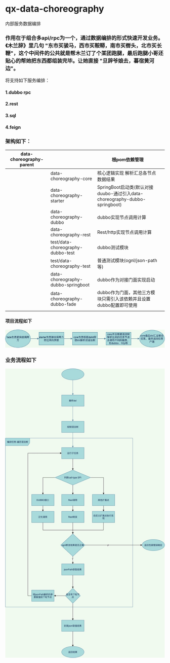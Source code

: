 # qx-data-choreography

内部服务数据编排


### 作用在于组合多api/rpc为一个，通过数据编排的形式快速开发业务。《木兰辞》里几句 "东市买骏马，西市买鞍鞯，南市买辔头，北市买长鞭"，这个中间件的公共就是帮木兰订了个某团跑腿，最后跑腿小哥还贴心的帮她把东西都组装完毕。让她直接 "旦辞爷娘去，暮宿黄河边"。

将支持如下服务编排：

#### 1.dubbo rpc

#### 2.rest

#### 3.sql

#### 4.feign

### 架构如下：

| data-choreography-parent |                                    | 根pom依赖管理                                                |      |
| ------------------------ | ---------------------------------- | ------------------------------------------------------------ | ---- |
|                          | data-choreography-core             | 核心逻辑实现  解析汇总各节点数据结果                                              |      |
|                          | data-choreography-starter          | SpringBoot启动类(默认对接duubo-通过引入data-choreography-dubbo-springboot) |      |
|                          | data-choreography-dubbo            | dubbo实现节点调用计算                                        |      |
|                          | data-choreography-rest             | Rest/http实现节点调用计算                                    |      |
|                          | test/data-choreography-dubbo-test  | dubbo测试模块                                                |      |
|                          | test/data-choreography-test        | 普通测试模块(ognl/json-path等)                               |      |
|                          | data-choreography-dubbo-springboot | dubbo作为对接门面实现启动                                    |      |
|                          | data-choreography-dubbo-fade       | dubbo作为门面，其他三方模块只需引入该依赖并且设置dubbo配置即可使用 |      |
|                          |                                    |                                                              |      |

#### 项目流程如下
![flawt1.jpg](flawt1.jpg)
### 业务流程如下
![flawt.jpg](flawt.jpg)
